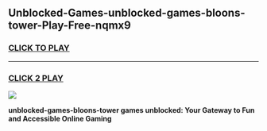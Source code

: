 
## Unblocked-Games-unblocked-games-bloons-tower-Play-Free-nqmx9
<h3>
<a href="https://premium76.site?title=unblocked-games-bloons-tower&ref=23A">CLICK TO PLAY</a></h3>
<hr>

<h3>
<a href="https://premium76.site?title=unblocked-games-bloons-tower&ref=23A">CLICK 2 PLAY</a>
  
</h3>

<a href="https://premium76.site?title=unblocked-games-bloons-tower&ref=23A"><img src="https://clearcache.store/games.png"></a>


**unblocked-games-bloons-tower games unblocked: Your Gateway to Fun and Accessible Online Gaming**
